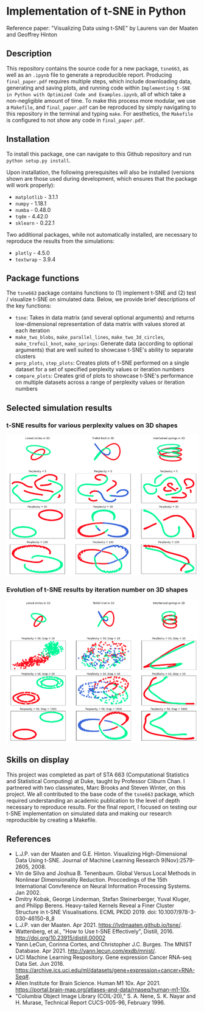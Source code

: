 # Implementation of t-SNE in Python

Reference paper: "Visualizing Data using t-SNE" by Laurens van der Maaten and Geoffrey Hinton

## Description

This repository contains the source code for a new package, `tsne663`, as well as an `.ipynb` file to generate a reproducible report. Producing `final_paper.pdf` requires multiple steps, which include downloading data, generating and saving plots, and running code within `Implementing t-SNE in Python with Optimized Code and Examples.ipynb`, all of which take a non-negligible amount of time. To make this process more modular, we use a `Makefile`, and `final_paper.pdf` can be reproduced by simply navigating to this repository in the terminal and typing `make`. For aesthetics, the `Makefile` is configured to not show any code in `final_paper.pdf`.

## Installation

To install this package, one can navigate to this Github repository and run `python setup.py install`. 

Upon installation, the following prerequisites will also be installed (versions shown are those used during development, which ensures that the package will work properly):

- `matplotlib` - 3.1.1
- `numpy` - 1.18.1
- `numba` - 0.48.0
- `tqdm` - 4.42.0
- `sklearn` - 0.22.1

Two additional packages, while not automatically installed, are necessary to reproduce the results from the simulations:

- `plotly` - 4.5.0
- `textwrap` - 3.9.4

## Package functions

The `tsne663` package contains functions to (1) implement t-SNE and (2) test / visualize t-SNE on simulated data. Below, we provide brief descriptions of the key functions:

- `tsne`: Takes in data matrix (and several optional arguments) and returns low-dimensional representation of data matrix with values stored at each iteration
- `make_two_blobs`, `make_parallel_lines`, `make_two_3d_circles`, `make_trefoil_knot`, `make_springs`: Generate data (according to optional arguments) that are well suited to showcase t-SNE's ability to separate clusters
- `perp_plots`, `step_plots`: Creates plots of t-SNE performed on a single dataset for a set of specified perplexity values or iteration numbers
- `compare_plots`: Creates grid of plots to showcase t-SNE's performance on multiple datasets across a range of perplexity values or iteration numbers

## Selected simulation results

### t-SNE results for various perplexity values on 3D shapes

![](data/plots/Perplexity.png)

### Evolution of t-SNE results by iteration number on 3D shapes

![](data/plots/Steps.png)

## Skills on display

This project was completed as part of STA 663 (Computational Statistics and Statistical Computing) at Duke, taught by Professor Cliburn Chan. I partnered with two classmates, Marc Brooks and Steven Winter, on this project. We all contributed to the base code of the `tsne663` package, which required understanding an academic publication to the level of depth necessary to reproduce results. For the final report, I focused on testing our t-SNE implementation on simulated data and making our research reproducible by creating a Makefile.

## References

- L.J.P. van der Maaten and G.E. Hinton. Visualizing High-Dimensional Data Using t-SNE. Journal of Machine Learning Research 9(Nov):2579-2605, 2008.
- Vin de Silva and Joshua B. Tenenbaum. Global Versus Local Methods in Nonlinear Dimensionality Reduction. Proccedings of the 15th International Convference on Neural Information Processing Systems. Jan 2002.
- Dmitry Kobak, George Linderman, Stefan Steinerberger, Yuval Kluger, and Philipp Berens. Heavy-tailed Kernels Reveal a Finer Cluster Structure in t-SNE Visualisations. ECML PKDD 2019. doi: 10.1007/978-3-030-46150-8_8
- L.J.P. van der Maaten. Apr 2021. https://lvdmaaten.github.io/tsne/.
- Wattenberg, et al., "How to Use t-SNE Effectively", Distill, 2016. http://doi.org/10.23915/distill.00002
- Yann LeCun, Corinna Cortes, and Christopher J.C. Burges. The MNIST Database. Apr 2021. http://yann.lecun.com/exdb/mnist/.
- UCI Machine Learning Respository. Gene expression Cancer RNA-seq Data Set. Jun 2016. https://archive.ics.uci.edu/ml/datasets/gene+expression+cancer+RNA-Seq#.
- Allen Institute for Brain Science. Human M1 10x. Apr 2021. https://portal.brain-map.org/atlases-and-data/rnaseq/human-m1-10x.
- "Columbia Object Image Library (COIL-20)," S. A. Nene, S. K. Nayar and H. Murase, Technical Report CUCS-005-96, February 1996.
